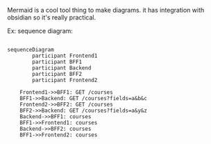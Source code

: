 Mermaid is a cool tool thing to make diagrams. it has integration with obsidian so it's really practical.

Ex: sequence diagram:
```mermaid

sequenceDiagram
		participant Frontend1
		participant BFF1
		participant Backend
		participant BFF2
		participant Frontend2

    Frontend1->>BFF1: GET /courses
    BFF1->>Backend: GET /courses?fields=a&b&c
    Frontend2->>BFF2: GET /courses
    BFF2->>Backend: GET /courses?fields=a&y&z
    Backend->>BFF1: courses
    BFF1->>Frontend1: courses
    Backend->>BFF2: courses
    BFF1->>Frontend2: courses
```
